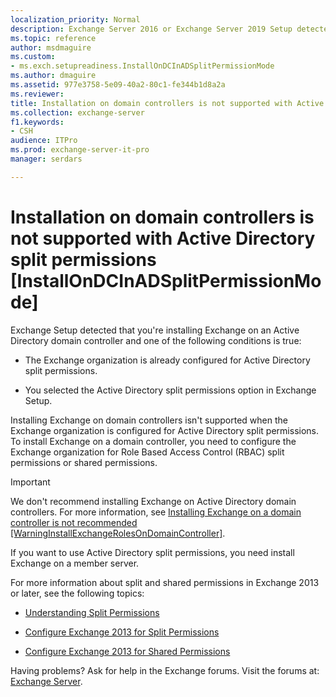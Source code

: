 ```yaml
---
localization_priority: Normal
description: Exchange Server 2016 or Exchange Server 2019 Setup detected that you're installing Exchange on a domain controller in an Active Directory split permissions organization.
ms.topic: reference
author: msdmaguire
ms.custom:
- ms.exch.setupreadiness.InstallOnDCInADSplitPermissionMode
ms.author: dmaguire
ms.assetid: 977e3758-5e09-40a2-80c1-fe344b1d8a2a
ms.reviewer: 
title: Installation on domain controllers is not supported with Active Directory split permissions [InstallOnDCInADSplitPermissionMode]
ms.collection: exchange-server
f1.keywords:
- CSH
audience: ITPro
ms.prod: exchange-server-it-pro
manager: serdars

---
```


# Installation on domain controllers is not supported with Active Directory split permissions [InstallOnDCInADSplitPermissionMode]

Exchange Setup detected that you're installing Exchange on an Active Directory domain controller and one of the following conditions is true:

- The Exchange organization is already configured for Active Directory split permissions.

- You selected the Active Directory split permissions option in Exchange Setup.

Installing Exchange on domain controllers isn't supported when the Exchange organization is configured for Active Directory split permissions. To install Exchange on a domain controller, you need to configure the Exchange organization for Role Based Access Control (RBAC) split permissions or shared permissions.

> [!IMPORTANT]
> We don't recommend installing Exchange on Active Directory domain controllers. For more information, see [Installing Exchange on a domain controller is not recommended [WarningInstallExchangeRolesOnDomainController]](ms-exch-setupreadiness-warninginstallexchangerolesondomaincontroller.md).

If you want to use Active Directory split permissions, you need install Exchange on a member server.

For more information about split and shared permissions in Exchange 2013 or later, see the following topics:

- [Understanding Split Permissions](https://docs.microsoft.com/exchange/understanding-split-permissions-exchange-2013-help)

- [Configure Exchange 2013 for Split Permissions](https://docs.microsoft.com/exchange/configure-exchange-2013-for-split-permissions-exchange-2013-help)

- [Configure Exchange 2013 for Shared Permissions](https://docs.microsoft.com/exchange/configure-exchange-2013-for-shared-permissions-exchange-2013-help)

Having problems? Ask for help in the Exchange forums. Visit the forums at: [Exchange Server](https://go.microsoft.com/fwlink/p/?linkId=60612).
